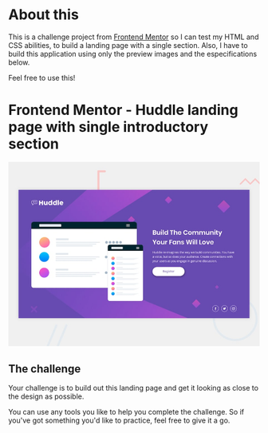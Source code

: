 About this
====
This is a challenge project from [Frontend Mentor](https://www.frontendmentor.io) so I can test my HTML and CSS abilities, to build a landing page with a single section. Also, I have to build this application using only the preview images and the especifications below.

Feel free to use this!


Frontend Mentor - Huddle landing page with single introductory section
===============================================

<img src= "./assets/images/preview/desktop-preview.jpg" width="600">


The challenge
-------------

Your challenge is to build out this landing page and get it looking as close to the design as possible.

You can use any tools you like to help you complete the challenge. So if you've got something you'd like to practice, feel free to give it a go.

